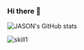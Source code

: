 ### Hi there 👋
![JASON's GitHub stats](https://github-readme-stats.vercel.app/api?username=JASON7033&show_icons=true&theme=radical)
<!-- ![pre1](https://img.shields.io/badge/python-3.9-orange) -->
![skill1](https://img.shields.io/badge/python-3.9-orange?style=for-the-badge&logo=python&logoColor=orange)

<!--
**JASON7033/JASON7033** is a ✨ _special_ ✨ repository because its `README.md` (this file) appears on your GitHub profile.

Here are some ideas to get you started:

- 🔭 I’m currently working on ...
- 🌱 I’m currently learning ...
- 👯 I’m looking to collaborate on ...
- 🤔 I’m looking for help with ...
- 💬 Ask me about ...
- 📫 How to reach me: ...
- 😄 Pronouns: ...
- ⚡ Fun fact: ...
-->
